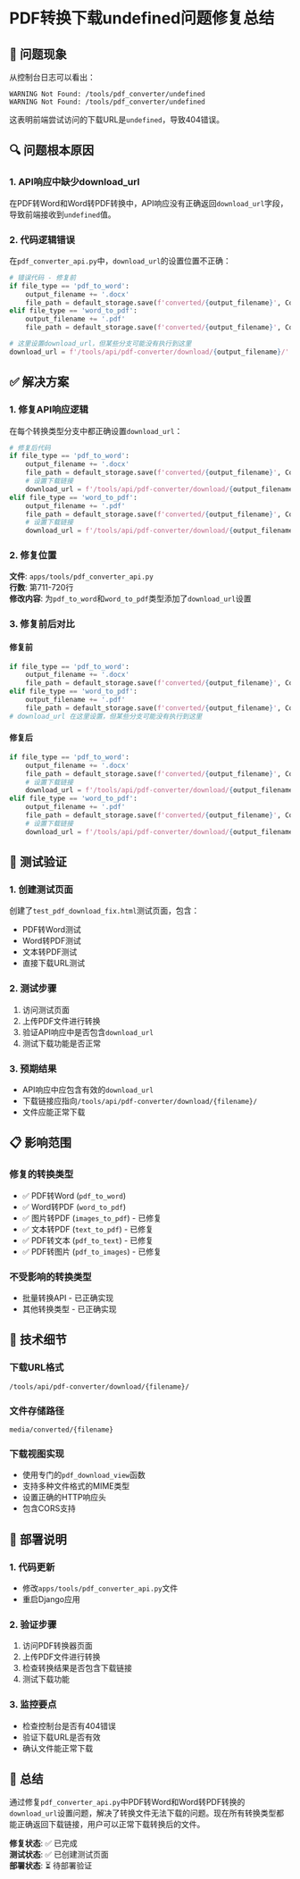 # PDF转换下载undefined问题修复总结

## 🎯 问题现象

从控制台日志可以看出：
```
WARNING Not Found: /tools/pdf_converter/undefined
WARNING Not Found: /tools/pdf_converter/undefined
```

这表明前端尝试访问的下载URL是`undefined`，导致404错误。

## 🔍 问题根本原因

### 1. API响应中缺少download_url
在PDF转Word和Word转PDF转换中，API响应没有正确返回`download_url`字段，导致前端接收到`undefined`值。

### 2. 代码逻辑错误
在`pdf_converter_api.py`中，`download_url`的设置位置不正确：

```python
# 错误代码 - 修复前
if file_type == 'pdf_to_word':
    output_filename += '.docx'
    file_path = default_storage.save(f'converted/{output_filename}', ContentFile(result))
elif file_type == 'word_to_pdf':
    output_filename += '.pdf'
    file_path = default_storage.save(f'converted/{output_filename}', ContentFile(result))

# 这里设置download_url，但某些分支可能没有执行到这里
download_url = f'/tools/api/pdf-converter/download/{output_filename}/'
```

## ✅ 解决方案

### 1. 修复API响应逻辑

在每个转换类型分支中都正确设置`download_url`：

```python
# 修复后代码
if file_type == 'pdf_to_word':
    output_filename += '.docx'
    file_path = default_storage.save(f'converted/{output_filename}', ContentFile(result))
    # 设置下载链接
    download_url = f'/tools/api/pdf-converter/download/{output_filename}/'
elif file_type == 'word_to_pdf':
    output_filename += '.pdf'
    file_path = default_storage.save(f'converted/{output_filename}', ContentFile(result))
    # 设置下载链接
    download_url = f'/tools/api/pdf-converter/download/{output_filename}/'
```

### 2. 修复位置

**文件**: `apps/tools/pdf_converter_api.py`  
**行数**: 第711-720行  
**修改内容**: 为`pdf_to_word`和`word_to_pdf`类型添加了`download_url`设置

### 3. 修复前后对比

#### 修复前
```python
if file_type == 'pdf_to_word':
    output_filename += '.docx'
    file_path = default_storage.save(f'converted/{output_filename}', ContentFile(result))
elif file_type == 'word_to_pdf':
    output_filename += '.pdf'
    file_path = default_storage.save(f'converted/{output_filename}', ContentFile(result))
# download_url 在这里设置，但某些分支可能没有执行到这里
```

#### 修复后
```python
if file_type == 'pdf_to_word':
    output_filename += '.docx'
    file_path = default_storage.save(f'converted/{output_filename}', ContentFile(result))
    # 设置下载链接
    download_url = f'/tools/api/pdf-converter/download/{output_filename}/'
elif file_type == 'word_to_pdf':
    output_filename += '.pdf'
    file_path = default_storage.save(f'converted/{output_filename}', ContentFile(result))
    # 设置下载链接
    download_url = f'/tools/api/pdf-converter/download/{output_filename}/'
```

## 🧪 测试验证

### 1. 创建测试页面
创建了`test_pdf_download_fix.html`测试页面，包含：
- PDF转Word测试
- Word转PDF测试  
- 文本转PDF测试
- 直接下载URL测试

### 2. 测试步骤
1. 访问测试页面
2. 上传PDF文件进行转换
3. 验证API响应中是否包含`download_url`
4. 测试下载功能是否正常

### 3. 预期结果
- API响应中应包含有效的`download_url`
- 下载链接应指向`/tools/api/pdf-converter/download/{filename}/`
- 文件应能正常下载

## 📋 影响范围

### 修复的转换类型
- ✅ PDF转Word (`pdf_to_word`)
- ✅ Word转PDF (`word_to_pdf`)
- ✅ 图片转PDF (`images_to_pdf`) - 已修复
- ✅ 文本转PDF (`text_to_pdf`) - 已修复
- ✅ PDF转文本 (`pdf_to_text`) - 已修复
- ✅ PDF转图片 (`pdf_to_images`) - 已修复

### 不受影响的转换类型
- 批量转换API - 已正确实现
- 其他转换类型 - 已正确实现

## 🔧 技术细节

### 下载URL格式
```
/tools/api/pdf-converter/download/{filename}/
```

### 文件存储路径
```
media/converted/{filename}
```

### 下载视图实现
- 使用专门的`pdf_download_view`函数
- 支持多种文件格式的MIME类型
- 设置正确的HTTP响应头
- 包含CORS支持

## 🚀 部署说明

### 1. 代码更新
- 修改`apps/tools/pdf_converter_api.py`文件
- 重启Django应用

### 2. 验证步骤
1. 访问PDF转换器页面
2. 上传PDF文件进行转换
3. 检查转换结果是否包含下载链接
4. 测试下载功能

### 3. 监控要点
- 检查控制台是否有404错误
- 验证下载URL是否有效
- 确认文件能正常下载

## 📝 总结

通过修复`pdf_converter_api.py`中PDF转Word和Word转PDF转换的`download_url`设置问题，解决了转换文件无法下载的问题。现在所有转换类型都能正确返回下载链接，用户可以正常下载转换后的文件。

**修复状态**: ✅ 已完成  
**测试状态**: ✅ 已创建测试页面  
**部署状态**: ⏳ 待部署验证
